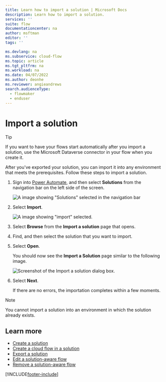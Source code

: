 ```yaml
---
title: Learn how to import a solution | Microsoft Docs
description: Learn how to import a solution.
services: ''
suite: flow
documentationcenter: na
author: msftman
editor: ''
tags: ''

ms.devlang: na
ms.subservice: cloud-flow
ms.topic: article
ms.tgt_pltfrm: na
ms.workload: na
ms.date: 04/07/2022
ms.author: deonhe
ms.reviewer: angieandrews
search.audienceType: 
  - flowmaker
  - enduser
---
```


# Import a solution

> [!TIP]
> If you want to have your flows start automatically after you import a solution, use the Microsoft Dataverse connector in your flow when you create it.

After you've exported your solution, you can import it into any environment that meets the prerequisites. Follow these steps to import a solution.

1. Sign into [Power Automate](https://make.powerautomate.com), and then select **Solutions** from the navigation bar on the left side of the screen.

   ![A image showing "Solutions" selected in the navigation bar](./media/import-flow-solution/select-solutions-from-left-nav.png)

1. Select **Import**.

   ![A image showing "import" selected.](./media/import-flow-solution/select-import.png)

1. Select **Browse** from the **Import a solution** page that opens.
1. Find, and then select the solution that you want to import.
1. Select **Open**.

   You should now see the **Import a Solution** page similar to the following image.

   ![Screenshot of the Import a solution dialog box.](./media/import-flow-solution/import-solution.png)

1. Select **Next**.

   If there are no errors, the importation completes within a few moments.

> [!NOTE]
> You cannot import a solution into an environment in which the solution already exists.

## Learn more

- [Create a solution](./overview-solution-flows.md)
- [Create a cloud flow in a solution](./create-flow-solution.md)
- [Export a solution](./export-flow-solution.md)
- [Edit a solution-aware flow](./edit-solution-aware-flow.md)
- [Remove a solution-aware flow](.//remove-solution-aware-flow.md)

[!INCLUDE[footer-include](includes/footer-banner.md)]
